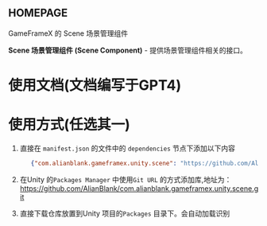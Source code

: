 ﻿## HOMEPAGE

GameFrameX 的 Scene 场景管理组件

**Scene 场景管理组件 (Scene Component)** - 提供场景管理组件相关的接口。

# 使用文档(文档编写于GPT4)

# 使用方式(任选其一)

1. 直接在 `manifest.json` 的文件中的 `dependencies` 节点下添加以下内容
   ```json
      {"com.alianblank.gameframex.unity.scene": "https://github.com/AlianBlank/com.alianblank.gameframex.unity.scene.git"}
    ```
2. 在Unity 的`Packages Manager` 中使用`Git URL` 的方式添加库,地址为：https://github.com/AlianBlank/com.alianblank.gameframex.unity.scene.git

3. 直接下载仓库放置到Unity 项目的`Packages` 目录下。会自动加载识别